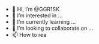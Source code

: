 - 👋 Hi, I’m @GGR1SK
- 👀 I’m interested in ...
- 🌱 I’m currently learning ...
- 💞️ I’m looking to collaborate on ...
- 📫 How to rea

